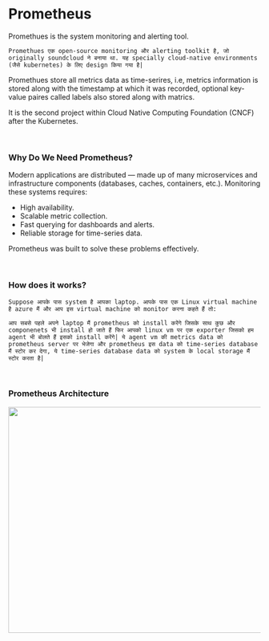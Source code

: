 # Prometheus

Promethues is the system monitoring and alerting tool.

```Promethues एक open-source monitoring और alerting toolkit है, जो originally soundcloud ने बनाया था. यह specially cloud-native environments (जैसे kubernetes) के लिए design किया गया है|```

Promethues store all metrics data as time-serires, i.e, metrics information is stored along with the timestamp at which it was recorded, optional key-value paires called labels also stored along with matrics.

It is the second project within Cloud Native Computing Foundation (CNCF) after the Kubernetes.

<br>

### Why Do We Need Prometheus?

Modern applications are distributed — made up of many microservices and infrastructure components (databases, caches, containers, etc.). Monitoring these systems requires:
- High availability.
- Scalable metric collection.
- Fast querying for dashboards and alerts.
- Reliable storage for time-series data.

Prometheus was built to solve these problems effectively.

<br>

### How does it works?

```Suppose आपके पास system है आपका laptop. आपके पास एक Linux virtual machine है azure मैं और आप इस virtual machine को monitor करना कहते हैं तो:```

```आप सबसे पहले अपने laptop मैं prometheus को install करेंगे जिसके साथ कुछ और componenets भी install हो जाते हैं फिर आपको linux vm पर एक exporter जिसको हम agent भी बोलते हैं इसको install करेंगे| ये agent vm की metrics data को prometheus server पर भेजेगा और prometheus इस data को time-series database मैं स्टोर कर देगा, ये time-series database data को system के local storage मैं स्टोर करता है|```


<br>

### Prometheus Architecture

<img src="https://drive.google.com/uc?export=view&id=10PSfiEn2u5jjXKI4JaN6EG97fXwzNbp_" width="550" height="450">
